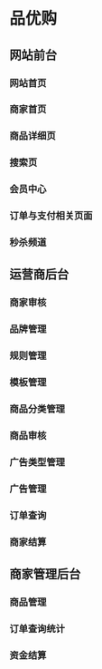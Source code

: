 # 品优购

## 网站前台

### 网站首页

### 商家首页

### 商品详细页

### 搜索页

### 会员中心

### 订单与支付相关页面

### 秒杀频道

## 运营商后台

### 商家审核

### 品牌管理

### 规则管理

### 模板管理

### 商品分类管理

### 商品审核

### 广告类型管理

### 广告管理

### 订单查询

### 商家结算

## 商家管理后台

### 商品管理

### 订单查询统计

### 资金结算

